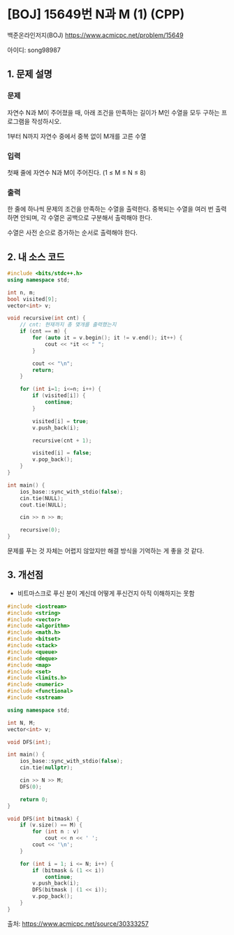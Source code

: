 # [BOJ] 15649번 N과 M (1) (CPP)


백준온라인저지(BOJ) https://www.acmicpc.net/problem/15649


아이디: song98987


## 1. 문제 설명

### 문제
자연수 N과 M이 주어졌을 때, 아래 조건을 만족하는 길이가 M인 수열을 모두 구하는 프로그램을 작성하시오.

1부터 N까지 자연수 중에서 중복 없이 M개를 고른 수열

### 입력
첫째 줄에 자연수 N과 M이 주어진다. (1 ≤ M ≤ N ≤ 8)

### 출력
한 줄에 하나씩 문제의 조건을 만족하는 수열을 출력한다. 중복되는 수열을 여러 번 출력하면 안되며, 각 수열은 공백으로 구분해서 출력해야 한다.

수열은 사전 순으로 증가하는 순서로 출력해야 한다.

## 2. 내 소스 코드

```c++
#include <bits/stdc++.h>
using namespace std;

int n, m;
bool visited[9];
vector<int> v;

void recursive(int cnt) {
    // cnt: 현재까지 총 몇개를 출력했는지    
    if (cnt == m) {
        for (auto it = v.begin(); it != v.end(); it++) {
            cout << *it << " ";
        }

        cout << "\n";
        return;
    }

    for (int i=1; i<=n; i++) {
        if (visited[i]) {
            continue;
        }

        visited[i] = true;
        v.push_back(i);

        recursive(cnt + 1);

        visited[i] = false;
        v.pop_back();
    }
}

int main() {
    ios_base::sync_with_stdio(false);
    cin.tie(NULL);
    cout.tie(NULL);

    cin >> n >> m;

    recursive(0);
}
```


문제를 푸는 것 자체는 어렵지 않았지만 해결 방식을 기억하는 게 좋을 것 같다.

## 3. 개선점

* 비트마스크로 푸신 분이 계신데 어떻게 푸신건지 아직 이해하지는 못함

```c++
#include <iostream>
#include <string>
#include <vector>
#include <algorithm>
#include <math.h>
#include <bitset>
#include <stack>
#include <queue>
#include <deque>
#include <map>
#include <set>
#include <limits.h>
#include <numeric>
#include <functional>
#include <sstream>

using namespace std;

int N, M;
vector<int> v;

void DFS(int);

int main() {
	ios_base::sync_with_stdio(false);
	cin.tie(nullptr);

	cin >> N >> M;
	DFS(0);

    return 0;
}

void DFS(int bitmask) {
	if (v.size() == M) {
		for (int n : v)
			cout << n << ' ';
		cout << '\n';
	}

	for (int i = 1; i <= N; i++) {
		if (bitmask & (1 << i))
			continue;
		v.push_back(i);
		DFS(bitmask | (1 << i));
		v.pop_back();
	}
}
```

출처: https://www.acmicpc.net/source/30333257